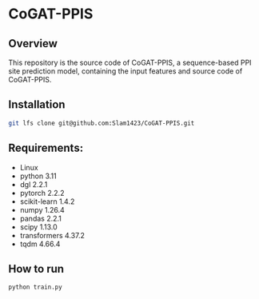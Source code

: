 # CoGAT-PPIS
## Overview
This repository is the source code of CoGAT-PPIS, a sequence-based PPI site prediction model, containing the input features and source code of CoGAT-PPIS.

## Installation
```bash
git lfs clone git@github.com:Slam1423/CoGAT-PPIS.git
```

## Requirements:
- Linux
- python 3.11
- dgl 2.2.1
- pytorch 2.2.2
- scikit-learn 1.4.2
- numpy 1.26.4
- pandas 2.2.1
- scipy 1.13.0
- transformers 4.37.2
- tqdm 4.66.4

## How to run

```bash
python train.py
```
